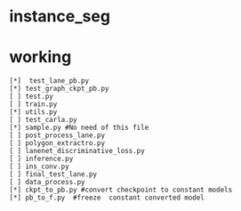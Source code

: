 # instance_seg

# working
    [*]  test_lane_pb.py
    [*] test_graph_ckpt_pb.py
    [ ] test.py
    [ ] train.py
    [*] utils.py
    [ ] test_carla.py
    [*] sample.py #No need of this file
    [ ] post_process_lane.py
    [ ] polygon_extractro.py
    [ ] lanenet_discriminative_loss.py
    [ ] inference.py
    [ ] ins_conv.py
    [ ] final_test_lane.py
    [ ] data_process.py
    [*] ckpt_to_pb.py #convert checkpoint to constant models
    [*] pb_to_f.py  #freeze  constant converted model
